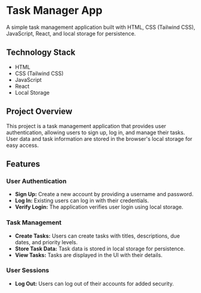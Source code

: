 # Task Manager App

A simple task management application built with HTML, CSS (Tailwind CSS), JavaScript, React, and local storage for persistence.

## Technology Stack

- HTML
- CSS (Tailwind CSS)
- JavaScript
- React
- Local Storage

## Project Overview

This project is a task management application that provides user authentication, allowing users to sign up, log in, and manage their tasks. User data and task information are stored in the browser's local storage for easy access.

## Features

### User Authentication

- **Sign Up:** Create a new account by providing a username and password.
- **Log In:** Existing users can log in with their credentials.
- **Verify Login:** The application verifies user login using local storage.

### Task Management

- **Create Tasks:** Users can create tasks with titles, descriptions, due dates, and priority levels.
- **Store Task Data:** Task data is stored in local storage for persistence.
- **View Tasks:** Tasks are displayed in the UI with their details.

### User Sessions

- **Log Out:** Users can log out of their accounts for added security.
